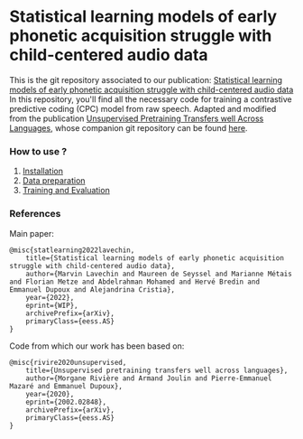 # Statistical learning models of early phonetic acquisition struggle with child-centered audio data


This is the git repository associated to our publication: [Statistical learning models of early phonetic acquisition struggle with child-centered audio data](https://psyarxiv.com/5tmgy/)
In this repository, you'll find all the necessary code for training a contrastive predictive coding (CPC) model from raw speech.
Adapted and modified from the publication [Unsupervised Pretraining Transfers well Across Languages](https://arxiv.org/abs/2002.02848), whose companion git repository can be found [here](https://github.com/facebookresearch/CPC_audio).

### How to use ?

1) [Installation](./docs/installation.md)
2) [Data preparation](./docs/data_preparation.md)
3) [Training and Evaluation](./docs/training_and_eval.md)

### References

Main paper:

```
@misc{statlearning2022lavechin,
    title={Statistical learning models of early phonetic acquisition struggle with child-centered audio data},
    author={Marvin Lavechin and Maureen de Seyssel and Marianne Métais and Florian Metze and Abdelrahman Mohamed and Hervé Bredin and Emmanuel Dupoux and Alejandrina Cristia},
    year={2022},
    eprint={WIP},
    archivePrefix={arXiv},
    primaryClass={eess.AS}
}
```

Code from which our work has been based on:

```
@misc{rivire2020unsupervised,
    title={Unsupervised pretraining transfers well across languages},
    author={Morgane Rivière and Armand Joulin and Pierre-Emmanuel Mazaré and Emmanuel Dupoux},
    year={2020},
    eprint={2002.02848},
    archivePrefix={arXiv},
    primaryClass={eess.AS}
}
```